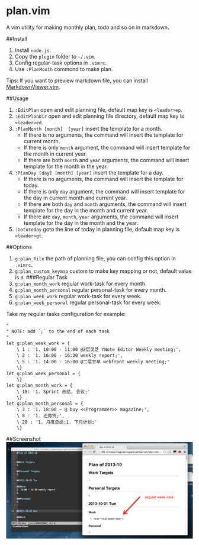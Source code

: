 plan.vim
=========
A vim utility for making monthly plan, todo and so on in markdown.

##Install
1. Install `node.js`.
1. Copy the `plugin` folder to `~/.vim`.
1. Config regular-task options in `.vimrc`.
1. Use `:PlanMonth` commond to make plan.

Tips: If you want to preview markdown file, you can install
[MarkdownViewer.vim](https://github.com/FuDesign2008/MarkdownViewer.vim).

##Usage
1. `:EditPlan` open and edit planning file, default map key is `<leader>ep`.
1. `:EditPlanDir` open and edit planning file directory, default map key is
   `<leader>ed`.
1. `:PlanMonth [month]  [year]` insert the template for a month.
    * If there is no arguments, the command will insert the template for
    current month.
    * If there is only `month` argument, the command will insert template for
    the month in current year.
    * If there are both `month` and `year` arguments, the command will insert
    template for the month in the year.
1. `:PlanDay [day] [month] [year]` insert the template for a day.
    * If there is no arguments, the command will insert the template for today.
    * If there is only `day` argument, the command will insert template for the
    day in current month and current year.
    * If there are both `day` and `month` arguments, the command will insert
    template for the day in the month and current year.
    * If there are `day`, `month`, `year` arguments, the command will insert
    template for the day in the month and the year.
1. `:GotoToday` goto the  line of today in planning file, default map key is
   `<leader>gt`.

##Options
1. `g:plan_file` the path of planning file, you can config this option in
`.vimrc`.
1. `g:plan_custom_keymap` custom to make key mapping or not, default value is
`0`.
###Regular Task
1. `g:plan_month_work` regular work-task for every month.
1. `g:plan_month_personal` regular personal-task for every month.
1. `g:plan_week_work` regular work-task for every week.
1. `g:plan_week_personal` regular personal-task for every week.

Take my regular tasks configuration for example:

```vim
"
" NOTE: add `;` to the end of each task
"
let g:plan_week_work = {
    \ 1 : '1. 10:00 - 11:00 @2层灵芝 YNote Editor Weekly meeting;',
    \ 2 : '1. 16:00 - 16:30 weekly report;',
    \ 5 : '1. 14:00 - 16:00 @二层甘草 webfront weekly meeting;'
    \}
let g:plan_week_personal = {
    \}
let g:plan_month_work = {
    \ 18: '1. Sprint 总结, 会议;'
    \}
let g:plan_month_personal = {
    \ 3 : '1. 18:00 ~ @ buy <<Programmer>> magazine;',
    \ 8 : '1. 还房贷;',
    \ 28 : '1. 月度总结;1. 下月计划;'
    \}

```

##Screenshot
![plan-vim.png](plan-vim.png)


